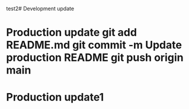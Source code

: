 test2# Development update
# Production update git add README.md git commit -m Update production README git push origin main
# Production update1
